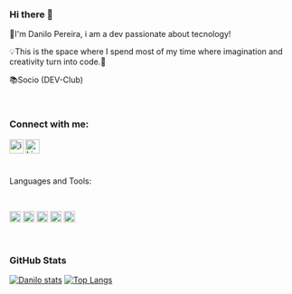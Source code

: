 ### Hi there 👋


:bust_in_silhouette:I'm Danilo Pereira, i am a dev passionate about tecnology!

:bulb:This is the space where I spend most of my time where imagination and creativity turn into code.:calling:

 :books:Socio (DEV-Club)

<br>

### Connect with me:

<p>
  <a href="https://instagram.com/danilopereiraof?igshid=ZDdkNTZiNTM=">
         <img align="left" alt="icone do instagram" width="25px" src="https://cdn.jsdelivr.net/npm/simple-icons@v3/icons/instagram.svg" />
  </a>
  
  <a href="#">
<img align="left" alt="LinkedIn" width="25px" src="https://cdn.jsdelivr.net/npm/simple-icons@v3/icons/linkedin.svg" />
</a>
    <br>
    <br>
    
 <p align="left">
 <br />
 Languages and Tools:
 </p>
<br>

<code><img height="20" src="https://cdn.jsdelivr.net/gh/devicons/devicon/icons/html5/html5-original.svg"></code>
<code><img height="20" src="https://cdn.jsdelivr.net/gh/devicons/devicon/icons/css3/css3-original.svg"></code>
<code><img height="20" src="https://cdn.jsdelivr.net/gh/devicons/devicon/icons/javascript/javascript-original.svg"></code>
<code><img height="20" src="https://cdn.jsdelivr.net/gh/devicons/devicon/icons/react/react-original.svg"></code>
<code><img height="20" src="https://cdn.jsdelivr.net/gh/devicons/devicon/icons/nodejs/nodejs-original-wordmark.svg"></code>

<br>

### GitHub Stats

[![Danilo stats](https://github-readme-stats.vercel.app/api?username=DaniloPereira8&show_icons=true&theme=dracula)](https://github.com/anuraghazra/github-readme-stats)
[![Top Langs](https://github-readme-stats.vercel.app/api/top-langs/?username=daniloPereira8&layout=compact&show_icons=true&theme=dracula)](https://github.com/anuraghazra/github-readme-stats)
